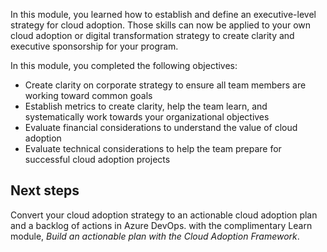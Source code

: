 In this module, you learned how to establish and define an executive-level strategy for cloud adoption. Those skills can now be applied to your own cloud adoption or digital transformation strategy to create clarity and executive sponsorship for your program.

In this module, you completed the following objectives:

- Create clarity on corporate strategy to ensure all team members are working toward common goals
- Establish metrics to create clarity, help the team learn, and systematically work towards your organizational objectives
- Evaluate financial considerations to understand the value of cloud adoption
- Evaluate technical considerations to help the team prepare for successful cloud adoption projects

## Next steps

Convert your cloud adoption strategy to an actionable cloud adoption plan and a backlog of actions in Azure DevOps. with the complimentary Learn module, *Build an actionable plan with the Cloud Adoption Framework*.
